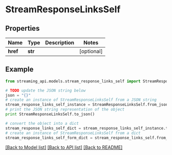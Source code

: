 # StreamResponseLinksSelf


## Properties
Name | Type | Description | Notes
------------ | ------------- | ------------- | -------------
**href** | **str** |  | [optional] 

## Example

```python
from streaming_api.models.stream_response_links_self import StreamResponseLinksSelf

# TODO update the JSON string below
json = "{}"
# create an instance of StreamResponseLinksSelf from a JSON string
stream_response_links_self_instance = StreamResponseLinksSelf.from_json(json)
# print the JSON string representation of the object
print StreamResponseLinksSelf.to_json()

# convert the object into a dict
stream_response_links_self_dict = stream_response_links_self_instance.to_dict()
# create an instance of StreamResponseLinksSelf from a dict
stream_response_links_self_form_dict = stream_response_links_self.from_dict(stream_response_links_self_dict)
```
[[Back to Model list]](../README.md#documentation-for-models) [[Back to API list]](../README.md#documentation-for-api-endpoints) [[Back to README]](../README.md)


